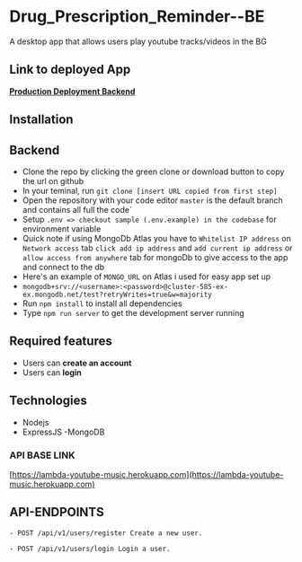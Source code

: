 # Drug_Prescription_Reminder--BE
A desktop app that allows users play youtube tracks/videos in the BG

## Link to deployed App

**[Production Deployment Backend](https://lambda-youtube-music.herokuapp.com/)**



## Installation

## Backend

- Clone the repo by clicking the green clone or download button to copy the url on github
- In your teminal, run `git clone [insert URL copied from first step]`
- Open the repository with your code editor
  `master` is the default branch and contains all full the code`
- Setup `.env => checkout sample (.env.example) in the codebase` for environment variable
- Quick note if using MongoDb Atlas you have to `Whitelist IP address` on `Network access` tab `click add ip address` and `add current ip address` or `allow access from anywhere` tab for mongoDb to give access to the app and connect to the db
- Here's an example of `MONGO_URL` on Atlas i used for easy app set up
- `mongodb+srv://<username>:<password>@cluster-585-ex-ex.mongodb.net/test?retryWrites=true&w=majority`
- Run `npm install` to install all dependencies
- Type `npm run server` to get the development server running


## Required features

- Users can **create an account**
- Users can **login**

## Technologies

- Nodejs
- ExpressJS
-MongoDB



### API BASE LINK

[https://lambda-youtube-music.herokuapp.com](https://lambda-youtube-music.herokuapp.com)


## API-ENDPOINTS

`- POST /api/v1/users/register Create a new user.`

`- POST /api/v1/users/login Login a user.`








